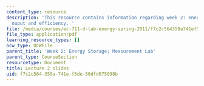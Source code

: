 ```yaml
---
content_type: resource
description: 'This resource contains information regarding week 2: energy storage,
  ouput and efficiency. '
file: /media/courses/ec-711-d-lab-energy-spring-2011/f7c2c564359a741ef5de50dfd675098b_MITEC_711S11_lec02.pdf
file_type: application/pdf
learning_resource_types: []
ocw_type: OCWFile
parent_title: 'Week 2: Energy Storage; Measurement Lab'
parent_type: CourseSection
resourcetype: Document
title: Lecture 2 slides
uid: f7c2c564-359a-741e-f5de-50dfd675098b
---
```

